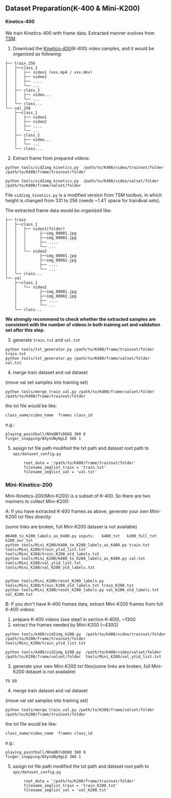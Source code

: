 
  ## Dataset Preparation(K-400 & Mini-K200)
  
####  Kinetics-400
We train Kinetics-400 with frame data. Extracted manner evolves from [TSM][1]. 

1. Download the [Kinetics-400][K-400](K-400) video samples, and it would be organized as following:

[1]: https://github.com/mit-han-lab/temporal-shift-module
[K-400]: https://deepmind.com/research/open-source/kinetics

```
├── train_256
│   ├──class_1
│   │   ├── video1 (xxx.mp4 / xxx.mkv)
│   │   ├── video2
│   │   ├── ....
│   │   └── ...
│   ├── class_2
│   │   ├── video...
│   │   └── ...
│   └── class...
└── val_256
    ├──class_1
    │   ├── video1
    │   ├── video2
    │   ├── ....
    │   └── ...
    ├── class_2
    │   ├── video...
    │   └── ...
    └── class...
```

2. Extract frame from prepared videos:


`python tools/vid2img_kinetics.py  /path/to/K400/video/trainset/folder  /path/to/K400/frame/trainset/folder`
 
`python tools/vid2img_kinetics.py  /path/to/K400/video/valset/folder  /path/to/K400/frame/valset/folder`


File `vid2img_kinetics.py` is a modified version  from TSM toolbox, in which height is changed from 331 to 256 (needs ~1.4T space for train&val sets).

The extracted frame data would be organized like:
```
├── train
│   ├──class_1
│   │   ├── video1(folder)
│   │   │      ├──img_00001.jpg
│   │   │      ├──img_00002.jpg
│   │   │      ├── ....
│   │   │      └── ...
│   │   └── video2
│   │          ├──img_00001.jpg
│   │          ├──img_00002.jpg
│   │          ├── ....
│   │          └── ...
│   └── class...
└── val
    ├──class_1
    │   └── video1
    │          ├──img_00001.jpg
    │          ├──img_00002.jpg
    │          ├── ....
    │          └── ...
    └── class...
```

**We strongly recommend to check whether the extracted samples are consistent with the number of videos in both training set and validation set after this step.**

3. generate `train.txt` and `val.txt`

```
python tools/txt_generator.py /path/to/K400/frame/trainset/folder  train.txt
python tools/txt_generator.py /path/to/K400/frame/valset/folder  val.txt
```

4. merge train dataset and val dataset

(move val set samples into training set)


```
python tools/merge_train_val.py /path/to/K400/frame/valset/folder /path/to/K400/frame/trainset/folder
```

the txt file would be  like:

`class_name/video_name  frames class_id`

e.g.:
```
playing_paintball/NVeQN7sDOUQ 360 0
finger_snapping/8XysUNy0gLE 360 1
```

5. assign  txt file path
modified the txt path and dataset root path to `ops/dataset_config.py`
```
        root_data = '/path/to/K400/frame/trainset/folder'
        filename_imglist_train = 'train.txt'
        filename_imglist_val = 'val.txt'
```

### Mini-Kinetics-200

Mini-Kinetics-200(Mini-K200) is a subset of K-400. So there are two manners to collect Mini-K200:

A: If you have extracted K-400 frames as above, generate your own Mini-K200 txt files directly:

(some links are broken, full Mini-K200 dataset is not available)


```
#K400_to_K200_labels_as_K400.py inputs:   k400_txt   k200_full_txt   k200_our_txt
python tools/Mini_K200/K400_to_K200_labels_as_K400.py train.txt tools/Mini_K200/train_ytid_list.txt tools/Mini_K200/train_K200_old_labels.txt
python tools/Mini_K200/K400_to_K200_labels_as_K400.py val.txt tools/Mini_K200/val_ytid_list.txt tools/Mini_K200/val_K200_old_labels.txt


python tools/Mini_K200/reset_K200_labels.py tools/Mini_K200/train_K200_old_labels.txt train_K200.txt
python tools/Mini_K200/reset_K200_labels.py val_K200_old_labels.txt val_K200.txt

```

B: If you don't have K-400 frames data, extract Mini-K200 frames from full K-400 videos:

1. prepare K-400 videos (see  step1 in  section K-400), ~130G
2. extract the frames needed by Mini-K200 (~430G)


`python tools/k400/vid2img_k200.py  /path/to/K400/video/trainset/folder /path/to/K200/frame/trainset/folder  tools/Mini_K200/train_ytid_list.txt`
 
`python tools/k400/vid2img_k200.py  /path/to/K400/video/valset/folder /path/to/K200/frame/valset/folder  tools/Mini_K200/val_ytid_list.txt`



3. generate your own Mini-K200 txt files(some links are broken, full Mini-K200 dataset is not available)

```
TO DO
```


4. merge train dataset and val dataset

(move val set samples into training set)


```
python tools/merge_train_val.py /path/to/K200/frame/valset/folder /path/to/K200/frame/trainset/folder
```

the txt file would be  like:

`class_name/video_name  frames class_id`

e.g.:
```
playing_paintball/NVeQN7sDOUQ 360 0
finger_snapping/8XysUNy0gLE 360 1
```

5. assign  txt file path
modified the txt path and dataset root path to `ops/dataset_config.py`
```
        root_data = '/path/to/K200/frame/trainset/folder'
        filename_imglist_train = 'train_K200.txt'
        filename_imglist_val = 'val_K200.txt'
```
